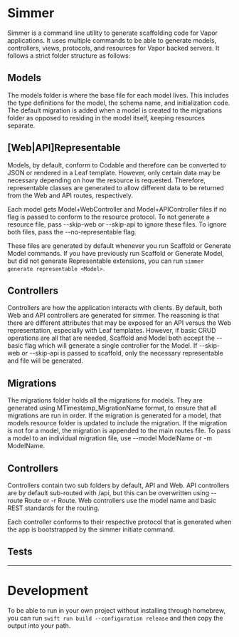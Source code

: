 # Simmer

Simmer is a command line utility to generate scaffolding code for Vapor
applications. It uses multiple commands to be able to generate models, controllers,
views, protocols, and resources for Vapor backed servers. It follows a strict folder
structure as follows:

## Models
The models folder is where the base file for each model lives. This includes
the type definitions for the model, the schema name, and initialization code. The
default migration is added when a model is created to the migrations folder as
opposed to residing in the model itself, keeping resources separate.

## [Web|API]Representable
Models, by default, conform to Codable and therefore can be converted to JSON or
rendered in a Leaf template. However, only certain data may be necessary depending
on how the resource is requested. Therefore, representable classes are generated to
allow different data to be returned from the Web and API routes, respectively.

Each model gets Model+WebController and Model+APIController files if no
flag is passed to conform to the resource protocol. To not generate a resource
file, pass --skip-web or --skip-api to ignore these files. To ignore both files,
pass the --no-representable flag.

These files are generated by default whenever you run Scaffold or Generate Model
commands. If you have previously run Scaffold or Generate Model, but did not generate
Representable extensions, you can run `simmer generate representable <Model>`. 

## Controllers
Controllers are how the application interacts with clients. By default, both Web
and API controllers are generated for simmer. The reasoning is that there are
different attributes that may be exposed for an API versus the Web representation,
especially with Leaf templates. However, if basic CRUD operations are all that are
needed, Scaffold and Model both accept the --basic flag which will generate a
single controller for the Model. If --skip-web or --skip-api is passed to scaffold,
only the necessary representable and file will be generated. 

## Migrations
The migrations folder holds all the migrations for models. They are generated using
MTimestamp_MigrationName format, to ensure that all migrations are run in order.
If the migration is generated for a model, that models resource folder is updated
to include the migration. If the migration is not for a model, the migration
is appended to the main routes file. To pass a model to an individual migration
file, use --model ModelName or -m ModelName.

## Controllers
Controllers contain two sub folders by default, API and Web. API controllers are
by default sub-routed with /api, but this can be overwritten using --route Route
or -r Route. Web controllers use the model name and basic REST standards for the
routing.

Each controller conforms to their respective protocol that is generated when the
app is bootstrapped by the simmer initiate command.

## Tests

---

# Development
To be able to run in your own project without installing through homebrew, you can run `swift run build --configuration release` and then copy the output into your path.
